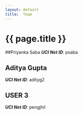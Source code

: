 ```yaml
---
layout: default
title:  Team
---
```


# {{ page.title }}


##Priyanka Saba
***UCI Net ID***: psaba

## Aditya Gupta
***UCI Net ID***: adityg2

## USER 3
***UCI Net ID***: pengjhil
